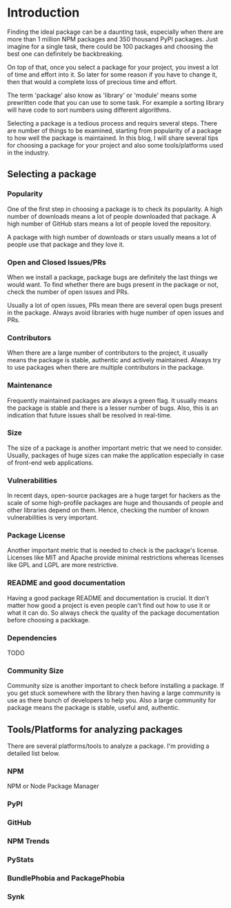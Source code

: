 # Introduction

Finding the ideal package can be a daunting task, especially when there are more than 1 million NPM packages and 350 thousand PyPI packages. Just imagine for a single task, there could be 100 packages and choosing the best one can definitely be backbreaking.

On top of that, once you select a package for your project, you invest a lot of time and effort into it. So later for some reason if you have to change it, then that would a complete loss of precious time and effort.

The term 'package' also know as 'library' or 'module' means some prewritten code that you can use to some task. For example a sorting library will have code to sort numbers using different algorithms.

Selecting a package is a tedious process and requirs several steps. There are number of things to be examined, starting from popularity of a package to how well the package is maintained. In this blog, I will share several tips for choosing a package for your project and also some tools/platforms used in the industry.

## Selecting a package
### Popularity
One of the first step in choosing a package is to check its popularity. A high number of downloads means a lot of people downloaded that package. A high number of GitHub stars means a lot of people loved the repository. 

A package with high number of downloads or stars usually means a lot of people use that package and they love it.

### Open and Closed Issues/PRs
When we install a package, package bugs are definitely the last things we would want. To find whether there are bugs present in the package or not, check the number of open issues and PRs.

Usually a lot of open issues, PRs mean there are several open bugs present in the package. Always avoid libraries with huge number of open issues and PRs.

### Contributors
When there are a large number of contributors to the project, it usually means the package is stable, authentic and actively maintained. Always try to use packages when there are multiple contributors in the package.

### Maintenance
Frequently maintained packages are always a green flag. It usually means the package is stable and there is a lesser number of bugs. Also, this is an indication that future issues shall be resolved in real-time.

### Size
The size of a package is another important metric that we need to consider. Usually, packages of huge sizes can make the application especially in case of front-end web applications.

### Vulnerabilities
In recent days, open-source packages are a huge target for hackers as the scale of some high-profile packages are huge and thousands of people and other libraries depend on them. Hence, checking the number of known vulnerabilities is very important.

### Package License
Another important metric that is needed to check is the package's license. Licenses like MIT and Apache provide minimal restrictions whereas licenses like GPL and LGPL are more restrictive.

### README and good documentation
Having a good package README and documentation is crucial. It don't matter how good a project is even people can't find out how to use it or what it can do. So always check the quality of the package documentation before choosing a packkage.

### Dependencies
TODO

### Community Size
Community size is another important to check before installing a package. If you get stuck somewhere with the library then having a large community is use as there bunch of developers to help you. Also a large community for package means the package is stable, useful and, authentic.

## Tools/Platforms for analyzing packages
There are several platforms/tools to analyze a package. I'm providing a detailed list below.
### NPM
NPM or Node Package Manager 
### PyPI
### GitHub
### NPM Trends
### PyStats
### BundlePhobia and PackagePhobia
### Synk

